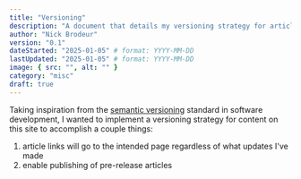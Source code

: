 ```yaml
---
title: "Versioning"
description: "A document that details my versioning strategy for articles and other content on this site"
author: "Nick Brodeur"
version: "0.1"
dateStarted: "2025-01-05" # format: YYYY-MM-DD
lastUpdated: "2025-01-05" # format: YYYY-MM-DD
image: { src: "", alt: "" }
category: "misc"
draft: true
---
```


Taking inspiration from the [semantic versioning](https://semver.org/) standard in software development, I wanted to implement a versioning strategy for content on this site to accomplish a couple things:

1. article links will go to the intended page regardless of what updates I've made
2. enable publishing of pre-release articles

